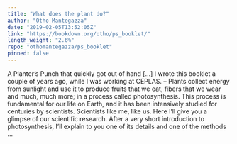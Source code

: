 ```yaml
---
title: "What does the plant do?"
author: "Otho Mantegazza"
date: "2019-02-05T13:52:05Z"
link: "https://bookdown.org/otho/ps_booklet/"
length_weight: "2.6%"
repo: "othomantegazza/ps_booklet"
pinned: false
---
```


A Planter’s Punch that quickly got out of hand [...] I wrote this booklet a couple of years ago, while I was working at CEPLAS. – Plants collect energy from sunlight and use it to produce fruits that we eat, fibers that we wear and much, much more; in a process called photosynthesis. This process is fundamental for our life on Earth, and it has been intensively studied for centuries by scientists. Scientists like me, like us. Here I’ll give you a glimpse of our scientific research. After a very short introduction to photosynthesis, I’ll explain to you one of its details and one of the methods  ...
